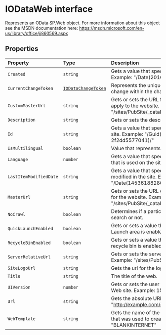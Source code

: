 # IODataWeb interface







Represents an OData SP.Web object. For more information about this object see the MSDN documentation here: https://msdn.microsoft.com/en-us/library/office/jj860569.aspx




## Properties

| Property	   | Type	| Description|
|:-------------|:-------|:-----------|
|`Created`      | `string` | Gets a value that specifies when the site was created. Example: "/Date(2016,0,20,12,58,7,0)/" |
|`CurrentChangeToken`      | [`IODataChangeToken`](../../sp-odata-types/interface/iodatachangetoken.md) | Represents the unique sequential location of a change within the change log. |
|`CustomMasterUrl`      | `string` | Gets or sets the URL for a custom master page file to apply to the website. Example: "/sites/PubSite/_catalogs/masterpage/seattle.master" |
|`Description`      | `string` | Gets or sets the description for the site. |
|`Id`      | `string` | Gets a value that specifies the site identifier for the site. Example: "/Guid(92ea328e-9f50-49a6-9da5-2f2dd5577041)/" |
|`IsMultilingual`      | `boolean` | Value that represents if the web was |
|`Language`      | `number` | Gets a value that specifies the LCID for the language that is used on the site. Example: 1033 |
|`LastItemModifiedDate`      | `string` | Gets a value that specifies when an item was last modified in the site. Example: "/Date(1453618828000)/" |
|`MasterUrl`      | `string` | Gets or sets the URL of the master page that is used for the website. Example: "/sites/PubSite/_catalogs/masterpage/seattle.master" |
|`NoCrawl`      | `boolean` | Determines if a particular web will be crawled by search or not. |
|`QuickLaunchEnabled`      | `boolean` | Gets or sets a value that specifies whether the Quick Launch area is enabled on the site. |
|`RecycleBinEnabled`      | `boolean` | Gets or sets a value that determines whether the recycle bin is enabled for the website. |
|`ServerRelativeUrl`      | `string` | Gets or sets the server-relative URL for the Web site. Example: "/sites/PubSite" |
|`SiteLogoUrl`      | `string` | Gets the url for the logo of this particular site. |
|`Title`      | `string` | The title of the web. |
|`UIVersion`      | `number` | Gets or sets the user interface (UI) version of the Web site. Example: 15 |
|`Url`      | `string` | Gets the absolute URL for the website. Example: "http://example.com/sites/PubSite" |
|`WebTemplate`      | `string` | Gets the name of the site definition or site template that was used to create the site. Example: "BLANKINTERNET" |






